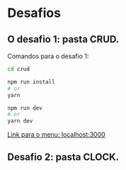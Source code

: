 # Desafios
## O desafio 1: pasta CRUD.

Comandos para o desafio 1:

```bash
cd crud  
```
```bash
npm run install
# or
yarn
```
```bash
npm run dev
# or
yarn dev
```

[Link para o menu: localhost:3000](localhost:3000)

## Desafio 2: pasta CLOCK.